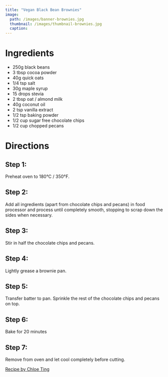 ```yaml
---
title: "Vegan Black Bean Brownies"
image:
  path: /images/banner-brownies.jpg
  thumbnail: /images/thumbnail-brownies.jpg
  caption: 
---
```


# Ingredients
* 250g black beans
* 3 tbsp cocoa powder
* 40g quick oats
* 1/4 tsp salt
* 30g maple syrup
* 15 drops stevia
* 2 tbsp oat / almond milk
* 40g coconut oil
* 2 tsp vanilla extract
* 1/2 tsp baking powder
* 1/2 cup sugar free chocolate chips
* 1/2 cup chopped pecans

# Directions
## Step 1:
Preheat oven to 180°C / 350°F.
## Step 2:
Add all ingredients (apart from chocolate chips and pecans) in food processor and process until completely smooth, stopping to scrap down the sides when necessary.
## Step 3:
Stir in half the chocolate chips and pecans.
## Step 4:
Lightly grease a brownie pan.
## Step 5:
Transfer batter to pan. Sprinkle the rest of the chocolate chips and pecans on top.
## Step 6:
Bake for 20 minutes
## Step 7:
Remove from oven and let cool completely before cutting. 

[Recipe by Chloe Ting](https://www.chloeting.com/recipes/fudgey-vegan-black-bean-brownies.html)
